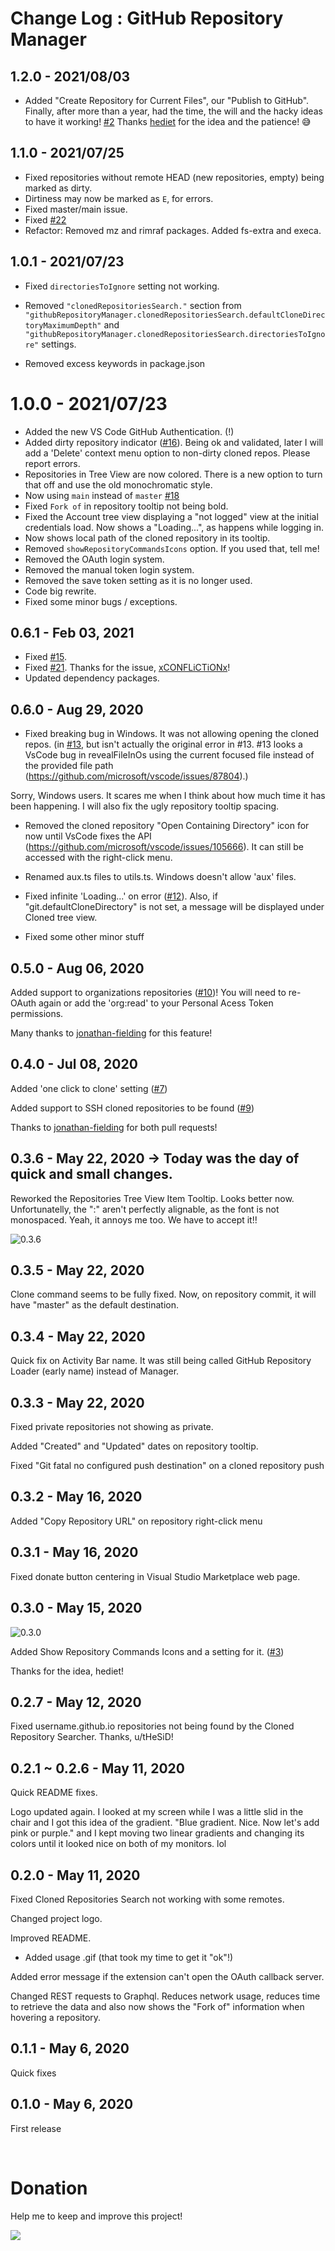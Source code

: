 # Change Log : GitHub Repository Manager

## 1.2.0 - 2021/08/03

- Added "Create Repository for Current Files", our "Publish to GitHub". Finally, after more than a year, had the time, the will and the hacky ideas to have it working! [#2](https://github.com/SrBrahma/GitHub-Repository-Manager/issues/2) Thanks [hediet](https://github.com/hediet) for the idea and the patience! 😅


## 1.1.0 - 2021/07/25

- Fixed repositories without remote HEAD (new repositories, empty) being marked as dirty.
- Dirtiness may now be marked as `E`, for errors.
- Fixed master/main issue.
- Fixed [#22](https://github.com/SrBrahma/GitHub-Repository-Manager/issues/22)
- Refactor: Removed mz and rimraf packages. Added fs-extra and execa.



## 1.0.1 - 2021/07/23

- Fixed `directoriesToIgnore` setting not working.
- Removed `"clonedRepositoriesSearch."` section from `"githubRepositoryManager.clonedRepositoriesSearch.defaultCloneDirectoryMaximumDepth"` and `"githubRepositoryManager.clonedRepositoriesSearch.directoriesToIgnore"` settings.

- Removed excess keywords in package.json


# 1.0.0 - 2021/07/23

- Added the new VS Code GitHub Authentication. (!)
- Added dirty repository indicator ([#16](https://github.com/SrBrahma/GitHub-Repository-Manager/issues/16)). Being ok and validated, later I will add a 'Delete' context menu option to non-dirty cloned repos. Please report errors.
- Repositories in Tree View are now colored. There is a new option to turn that off and use the old monochromatic style.
- Now using `main` instead of `master` [#18](https://github.com/SrBrahma/GitHub-Repository-Manager/issues/18)
- Fixed `Fork of` in repository tooltip not being bold.
- Fixed the Account tree view displaying a "not logged" view at the initial credentials load. Now shows a "Loading...", as happens while logging in.
- Now shows local path of the cloned repository in its tooltip.
- Removed `showRepositoryCommandsIcons` option. If you used that, tell me!
- Removed the OAuth login system.
- Removed the manual token login system.
- Removed the save token setting as it is no longer used.
- Code big rewrite.
- Fixed some minor bugs / exceptions.


## 0.6.1 - Feb 03, 2021

- Fixed [#15](https://github.com/SrBrahma/GitHub-Repository-Manager/issues/15).
- Fixed [#21](https://github.com/SrBrahma/GitHub-Repository-Manager/issues/21). Thanks for the issue, [xCONFLiCTiONx](https://github.com/xCONFLiCTiONx)!
- Updated dependency packages.

## 0.6.0 - Aug 29, 2020

- Fixed breaking bug in Windows. It was not allowing opening the cloned repos. (in [#13](https://github.com/SrBrahma/GitHub-Repository-Manager/issues/13), but isn't actually the original error in #13. #13 looks a VsCode bug in revealFileInOs using the current focused file instead of the provided file path (https://github.com/microsoft/vscode/issues/87804).)

Sorry, Windows users. It scares me when I think about how much time it has been happening. I will also fix the ugly repository tooltip spacing.

- Removed the cloned repository "Open Containing Directory" icon for now until VsCode fixes the API (https://github.com/microsoft/vscode/issues/105666). It can still be accessed with the right-click menu.

- Renamed aux.ts files to utils.ts. Windows doesn't allow 'aux' files.

- Fixed infinite 'Loading...' on error ([#12](https://github.com/SrBrahma/GitHub-Repository-Manager/issues/12)). Also, if "git.defaultCloneDirectory" is not set, a message will be displayed under Cloned tree view.

- Fixed some other minor stuff

## 0.5.0 - Aug 06, 2020

Added support to organizations repositories ([#10](https://github.com/SrBrahma/GitHub-Repository-Manager/pull/10))! You will need to re-OAuth again or add the 'org:read' to your Personal Acess Token permissions.

Many thanks to [jonathan-fielding](https://github.com/jonathan-fielding) for this feature!


## 0.4.0 - Jul 08, 2020

Added 'one click to clone' setting ([#7](https://github.com/SrBrahma/GitHub-Repository-Manager/pull/7))

Added support to SSH cloned repositories to be found ([#9](https://github.com/SrBrahma/GitHub-Repository-Manager/pull/9))

Thanks to [jonathan-fielding](https://github.com/jonathan-fielding) for both pull requests!


## 0.3.6 - May 22, 2020 -> Today was the day of quick and small changes.

Reworked the Repositories Tree View Item Tooltip. Looks better now. Unfortunatelly, the ":" aren't perfectly alignable, as the font is not monospaced. Yeah, it annoys me too. We have to accept it!!

<img src="https://raw.githubusercontent.com/SrBrahma/GitHub-Repository-Manager/master/images/changelog/0_3_6.png" alt="0.3.6">


## 0.3.5 - May 22, 2020

Clone command seems to be fully fixed. Now, on repository commit, it will have "master" as the default destination.


## 0.3.4 - May 22, 2020

Quick fix on Activity Bar name. It was still being called GitHub Repository Loader (early name) instead of Manager.


## 0.3.3 - May 22, 2020

Fixed private repositories not showing as private.

Added "Created" and "Updated" dates on repository tooltip.

Fixed "Git fatal no configured push destination" on a cloned repository push


## 0.3.2 - May 16, 2020

Added "Copy Repository URL" on repository right-click menu


## 0.3.1 - May 16, 2020

Fixed donate button centering in Visual Studio Marketplace web page.


## 0.3.0 - May 15, 2020

<img src="https://raw.githubusercontent.com/SrBrahma/GitHub-Repository-Manager/master/images/changelog/0_3_0.png" alt="0.3.0">

Added Show Repository Commands Icons and a setting for it. ([#3](https://github.com/SrBrahma/GitHub-Repository-Manager/issues/3))

Thanks for the idea, hediet!


## 0.2.7 - May 12, 2020

Fixed username.github.io repositories not being found by the Cloned Repository Searcher. Thanks, u/tHeSiD!


## 0.2.1 ~ 0.2.6 - May 11, 2020

Quick README fixes.

Logo updated again. I looked at my screen while I was a little slid in the chair and I got this idea of the gradient. "Blue gradient. Nice. Now let's add pink or purple." and I kept moving two linear gradients and changing its colors until it looked nice on both of my monitors. lol


## 0.2.0 - May 11, 2020

Fixed Cloned Repositories Search not working with some remotes.

Changed project logo.

Improved README.

- Added usage .gif (that took my time to get it "ok"!)

Added error message if the extension can't open the OAuth callback server.

Changed REST requests to Graphql. Reduces network usage, reduces time to retrieve the data and also now shows the "Fork of" information when hovering a repository.


## 0.1.1 - May 6, 2020

Quick fixes


## 0.1.0 - May 6, 2020

First release


<br/>

# Donation

Help me to keep and improve this project!

[![](https://www.paypalobjects.com/en_US/i/btn/btn_donateCC_LG.gif)](https://www.paypal.com/cgi-bin/webscr?cmd=_s-xclick&hosted_button_id=6P2HYMMC2VWMG)
